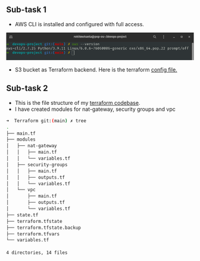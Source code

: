 ## Sub-task 1

- AWS CLI is installed and configured with full access.

![](Attachments/aws-cli.png)

- S3 bucket as Terraform backend. Here is the terraform [config file. ](Terraform/state.tf)
## Sub-task 2

- This is the file structure of my [terraform codebase](Terraform).
- I have created modules for nat-gateway, security groups and vpc

```bash
➜  Terraform git:(main) ✗ tree                    
.
├── main.tf
├── modules
│   ├── nat-gateway
│   │   ├── main.tf
│   │   └── variables.tf
│   ├── security-groups
│   │   ├── main.tf
│   │   ├── outputs.tf
│   │   └── variables.tf
│   └── vpc
│       ├── main.tf
│       ├── outputs.tf
│       └── variables.tf
├── state.tf
├── terraform.tfstate
├── terraform.tfstate.backup
├── terraform.tfvars
└── variables.tf

4 directories, 14 files
```

